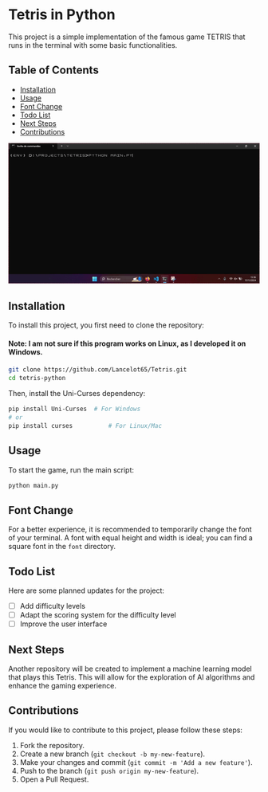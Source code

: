 # Tetris in Python

This project is a simple implementation of the famous game TETRIS that runs in the terminal with some basic functionalities.

## Table of Contents

- [Installation](#installation)
- [Usage](#usage)
- [Font Change](#font-change)
- [Todo List](#todo-list)
- [Next Steps](#next-steps)
- [Contributions](#contributions)

<p align="center">
  <img src="https://github.com/Lancelot65/Tetris/blob/main/video/video_tetris.gif?raw=true" alt="Tetris Example"/>
</p>


## Installation

To install this project, you first need to clone the repository:

#### Note: I am not sure if this program works on Linux, as I developed it on Windows.

```bash
git clone https://github.com/Lancelot65/Tetris.git
cd tetris-python
```

Then, install the Uni-Curses dependency:

```bash
pip install Uni-Curses  # For Windows
# or
pip install curses          # For Linux/Mac
```

## Usage

To start the game, run the main script:

```bash
python main.py
```

## Font Change

For a better experience, it is recommended to temporarily change the font of your terminal. A font with equal height and width is ideal; you can find a square font in the `font` directory.

## Todo List

Here are some planned updates for the project:

- [ ] Add difficulty levels
- [ ] Adapt the scoring system for the difficulty level
- [ ] Improve the user interface

## Next Steps

Another repository will be created to implement a machine learning model that plays this Tetris. This will allow for the exploration of AI algorithms and enhance the gaming experience.

## Contributions

If you would like to contribute to this project, please follow these steps:

1. Fork the repository.
2. Create a new branch (`git checkout -b my-new-feature`).
3. Make your changes and commit (`git commit -m 'Add a new feature'`).
4. Push to the branch (`git push origin my-new-feature`).
5. Open a Pull Request.

